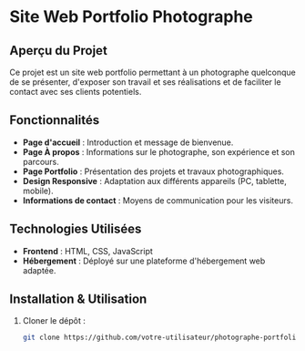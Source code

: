 # Site Web Portfolio Photographe

## Aperçu du Projet
Ce projet est un site web portfolio permettant à un photographe quelconque de se présenter, d'exposer son travail et ses réalisations et de faciliter le contact avec ses clients potentiels.

## Fonctionnalités
- **Page d'accueil** : Introduction et message de bienvenue.
- **Page À propos** : Informations sur le photographe, son expérience et son parcours.
- **Page Portfolio** : Présentation des projets et travaux photographiques.
- **Design Responsive** : Adaptation aux différents appareils (PC, tablette, mobile).
- **Informations de contact** : Moyens de communication pour les visiteurs.

## Technologies Utilisées
- **Frontend** : HTML, CSS, JavaScript
- **Hébergement** : Déployé sur une plateforme d'hébergement web adaptée.

## Installation & Utilisation
1. Cloner le dépôt :
   ```bash
   git clone https://github.com/votre-utilisateur/photographe-portfolio.git
   ```
